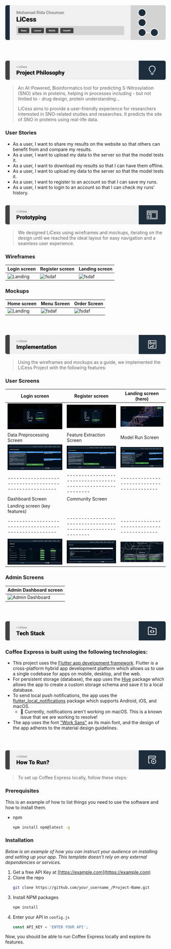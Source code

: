 <img src="./readme/title1.svg"/>

<br><br>

<!-- project philosophy -->
<img src="./readme/title2.svg"/>

> An AI-Powered, Bioinformatics tool for predicting S-Nitrosylation (SNO) sites in proteins, helping in processes including - but not limited to - drug design, protein understanding...
>
> LiCess aims to provide a user-friendly experience for researchers interested in SNO-related studies and researches. It predicts the site of SNO in proteins using real-life data.

### User Stories

- As a user, I want to share my results on the website so that others can benefit from and compare my results.
- As a user, I want to upload my data to the server so that the model tests it.
- As a user, I want to download my results so that I can have them offline.
- As a user, I want to upload my data to the server so that the model tests it.
- As a user, I want to register to an account so that I can save my runs.
- As a user, I want to login to an account so that I can check my runs’ history.
  <br><br>

<!-- Prototyping -->
<img src="./readme/title3.svg"/>

> We designed LiCess using wireframes and mockups, iterating on the design until we reached the ideal layout for easy navigation and a seamless user experience.

### Wireframes

| Login screen                            | Register screen                       | Landing screen                        |
| --------------------------------------- | ------------------------------------- | ------------------------------------- |
| ![Landing](./readme/demo/1440x1024.png) | ![fsdaf](./readme/demo/1440x1024.png) | ![fsdaf](./readme/demo/1440x1024.png) |

### Mockups

| Home screen                             | Menu Screen                           | Order Screen                          |
| --------------------------------------- | ------------------------------------- | ------------------------------------- |
| ![Landing](./readme/demo/1440x1024.png) | ![fsdaf](./readme/demo/1440x1024.png) | ![fsdaf](./readme/demo/1440x1024.png) |

<br><br>

<!-- Implementation -->
<img src="./readme/title4.svg"/>

> Using the wireframes and mockups as a guide, we implemented the LiCess Project with the following features:

### User Screens

| Login screen                                          | Register screen                                             | Landing screen (hero)                                                   |
| ----------------------------------------------------- | ----------------------------------------------------------- | ----------------------------------------------------------------------- |
| ![Login](./readme/demo/login-screen-final.png)        | ![Register](./readme/demo/register-screen-final.png)        | ![Landing (Hero)](./readme/demo/landing-hero-final.png)                 |
| Data Preprocessing Screen                             | Feature Extraction Screen                                   | Model Run Screen                                                        |
| ![Data Preprocess](./readme/demo/preprocessing.png)   | ![Feature Extraction](./readme/demo/features.png)           | ![Model Run](./readme/demo/models.png)                                  |
| ----------------------------------------------------- | ----------------------------------------------------------- | -----------------------------------------                               |
| Dashboard Screen                                      | Community Screen                                            |
| Landing screen (key features)                         |
| ----------------------------------------------------- | ----------------------------------------------------------- | -----------------------------------------                               |
| ![Dashboard](./readme/demo/dashboard.png)             | ![Community](./readme/demo/community.png)                   | ![Landing (Key Features)](./readme/demo/landing-key-features-final.png) |

### Admin Screens

| Admin Dashboard screen                                |
| ----------------------------------------------------- |
| ![Admin Dashboard](./readme/demo/dashboard-admin.png) |

<br><br>

<!-- Tech stack -->
<img src="./readme/title5.svg"/>

### Coffee Express is built using the following technologies:

- This project uses the [Flutter app development framework](https://flutter.dev/). Flutter is a cross-platform hybrid app development platform which allows us to use a single codebase for apps on mobile, desktop, and the web.
- For persistent storage (database), the app uses the [Hive](https://hivedb.dev/) package which allows the app to create a custom storage schema and save it to a local database.
- To send local push notifications, the app uses the [flutter_local_notifications](https://pub.dev/packages/flutter_local_notifications) package which supports Android, iOS, and macOS.
  - 🚨 Currently, notifications aren't working on macOS. This is a known issue that we are working to resolve!
- The app uses the font ["Work Sans"](https://fonts.google.com/specimen/Work+Sans) as its main font, and the design of the app adheres to the material design guidelines.

<br><br>

<!-- How to run -->
<img src="./readme/title6.svg"/>

> To set up Coffee Express locally, follow these steps:

### Prerequisites

This is an example of how to list things you need to use the software and how to install them.

- npm
  ```sh
  npm install npm@latest -g
  ```

### Installation

_Below is an example of how you can instruct your audience on installing and setting up your app. This template doesn't rely on any external dependencies or services._

1. Get a free API Key at [https://example.com](https://example.com)
2. Clone the repo
   ```sh
   git clone https://github.com/your_username_/Project-Name.git
   ```
3. Install NPM packages
   ```sh
   npm install
   ```
4. Enter your API in `config.js`
   ```js
   const API_KEY = 'ENTER YOUR API';
   ```

Now, you should be able to run Coffee Express locally and explore its features.
